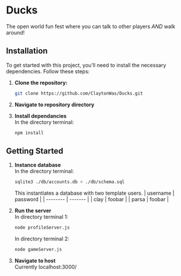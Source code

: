 # Ducks
The open world fun fest where you can talk to other players *AND* walk around!

## Installation
To get started with this project, you'll need to install the necessary dependencies. Follow these steps:

1. **Clone the repository:**
   ```bash
   git clone https://github.com/ClaytonWas/Ducks.git
   ```

2. **Navigate to repository directory**

3. **Install dependancies** <br />
    In the directory terminal:
    ```bash
    npm install
    ```

## Getting Started

1. **Instance database** <br />
    In the directory terminal:
    ```bash
    sqlite3 ./db/accounts.db < ./db/schema.sql
    ```
    This instantiates a database with two template users.
    | username    | password |
    | -------- | ------- |
    | clay  | foobar    |
    | parsa | foobar     |


2. **Run the server** <br />
    In directory terminal 1:
    ```bash
    node profileServer.js
    ```
    In directory terminal 2:
    ```bash
    node gameServer.js
    ```

3. **Navigate to host** <br /> 
    Currently localhost:3000/